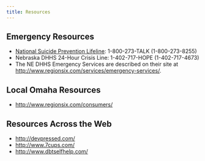 ```yaml
---
title: Resources
---
```


## Emergency Resources
* [National Suicide Prevention Lifeline](http://www.suicidepreventionlifeline.org/): 1-800-273-TALK (1-800-273-8255)
* Nebraska DHHS 24-Hour Crisis Line: 1-402-717-HOPE (1-402-717-4673)
* The NE DHHS Emergency Services are described on their site at http://www.regionsix.com/services/emergency-services/. 

## Local Omaha Resources
* http://www.regionsix.com/consumers/

## Resources Across the Web
* http://devpressed.com/
* http://www.7cups.com/
* http://www.dbtselfhelp.com/